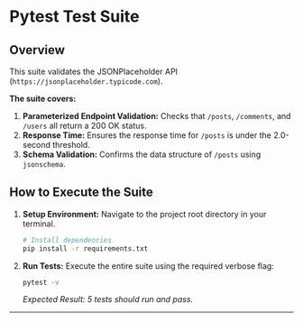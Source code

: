# Pytest Test Suite

## Overview

This suite validates the JSONPlaceholder API (`https://jsonplaceholder.typicode.com`).

**The suite covers:**
1.  **Parameterized Endpoint Validation:** Checks that `/posts`, `/comments`, and `/users` all return a 200 OK status.
2.  **Response Time:** Ensures the response time for `/posts` is under the 2.0-second threshold.
3.  **Schema Validation:** Confirms the data structure of `/posts` using `jsonschema`.

## How to Execute the Suite

1.  **Setup Environment:**
    Navigate to the project root directory in your terminal.
    ```bash
    # Install dependencies
    pip install -r requirements.txt
    ```
2.  **Run Tests:**
    Execute the entire suite using the required verbose flag:
    ```bash
    pytest -v
    ```
    *Expected Result: 5 tests should run and pass.*

---